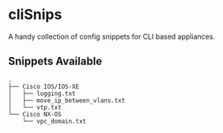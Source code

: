 # cliSnips
A handy collection of config snippets for CLI based appliances.

## Snippets Available
```
.
├── Cisco IOS/IOS-XE
│   ├── logging.txt
│   ├── move_ip_between_vlans.txt
│   └── vtp.txt
└── Cisco NX-OS
    └── vpc_domain.txt
```
